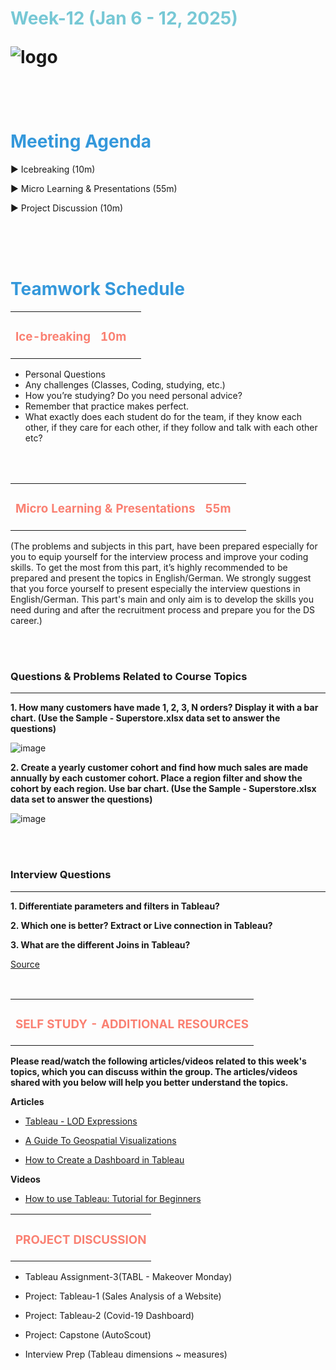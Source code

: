 <h1><strong><span style="color: #77C8D5;">Week-12 (Jan 6 - 12, 2025)</strong></span>

![logo](https://github.com/clarusway/DS-DE1024-EN-DA-Students/blob/main/2-%20Weekly%20Agendas/DA-1%20Agenda/ds_agenda_logo.png)


<br>



<h1><strong><span style="color: #3498DB;">Meeting Agenda</strong></h1></span>

<span class="c16 c30">▶ </span><span
class="c42 c82">Icebreaking (10m)</span><span class="c16 c23"> </span>

<span class="c16 c30">▶ </span><span
class="c42 c82">Micro Learning & Presentations (55m)</span><span class="c46 c42 c48"> </span>

<span class="c30">▶ </span><span class="c46 c48 c42">Project Discussion (10m)</span>

<br>
<br>
<br>

<div style="page-break-after: always;"></div>

<h1><strong><span style="color: #3498DB;">Teamwork Schedule</strong></h1></span>

<table style= "width:100%;">
                <tr>
                <td style="color: #FA8072; text-align:left "><h3><strong><p>Ice-breaking</td>
                <td style="color: #FA8072; text-align:right;"><h3><strong><p>10m</p><td>                </tr>
</table>

- Personal Questions 
- Any challenges (Classes, Coding, studying, etc.) 
- How you’re studying? Do you need personal advice? 
- Remember that practice makes perfect. 
- What exactly does each student do for the team, if they know each other, if they care for each other, if they follow and talk with each other etc? 

<br>
<br>

<table style= "width:100%;">
                <tr>
                <td style="color: #FA8072; text-align:left "><h3><strong><p>Micro Learning & Presentations</td>
                <td style="color: #FA8072; text-align:right;"><h3><strong><p>55m</p><td>                </tr>
</table>
(The problems and subjects in this part, have been prepared especially for you to equip yourself for the interview process and improve your coding skills. 
To get the most from this part, it’s highly recommended to be prepared and present the topics in English/German.
We strongly suggest that you force yourself to present especially the interview questions in English/German. 
This part's main and only aim is to develop the skills you need during and after the recruitment process and prepare you for the DS career.)


                  
<br><br>
<h3><strong>Questions & Problems Related to Course Topics</strong></h4>
<hr>


**1. How many customers have made 1, 2, 3, N orders? Display it with a bar chart. (Use the Sample - Superstore.xlsx data set to answer the questions)**
                  
![image](https://user-images.githubusercontent.com/81585635/177033109-0c644238-2041-4664-bf0a-454a24ce78f4.png)
                  
**2. Create a yearly customer cohort and find how much sales are made annually by each customer cohort. Place a region filter and show the cohort by each region. Use bar chart. (Use the Sample - Superstore.xlsx data set to answer the questions)**
                  
![image](https://user-images.githubusercontent.com/81585635/177033085-253adbca-7a6a-48a8-93a3-c0dcc615310b.png) 


<br><br>
<h3><strong>Interview Questions</strong></h4>
<hr>


**1. Differentiate parameters and filters in Tableau?**

**2. Which one is better? Extract or Live connection in Tableau?**

**3. What are the different Joins in Tableau?**

[Source](https://mindmajix.com/tableau-interview-questions#joins)


<br>


<table style= "width:100%;">
                <tr>
                <td style="color: #FA8072; text-align:left "><h3><strong><p>SELF STUDY - ADDITIONAL RESOURCES</td>
                </tr>
</table>

**Please read/watch the following articles/videos related to this week's topics, which you can discuss within the group. The articles/videos shared with you below will help you better understand the topics.**

   **Articles**

   - [Tableau - LOD Expressions](https://www.tutorialspoint.com/tableau/tableau_lod_expressions.htm)                  
                  
   - [A Guide To Geospatial Visualizations](https://www.tableau.com/data-insights/reference-library/visual-analytics/geospatial)

   - [How to Create a Dashboard in Tableau](https://www.datacamp.com/tutorial/tableau-dashboard-tutorial?utm_source=google&utm_medium=paid_search&utm_campaignid=19589720824&utm_adgroupid=157156376631&utm_device=c&utm_keyword=&utm_matchtype=&utm_network=g&utm_adpostion=&utm_creative=684592140449&utm_targetid=aud-517318241987:dsa-2218886983900&utm_loc_interest_ms=&utm_loc_physical_ms=1012780&utm_content=&utm_campaign=230119_1-sea~dsa~tofu_2-b2c_3-row-p2_4-prc_5-na_6-na_7-le_8-pdsh-go_9-na_10-na_11-na&gad_source=1&gclid=CjwKCAiAiP2tBhBXEiwACslfnvMiHjtwoL7Aq28nhnROdLMagK1NzzaJ4H7A3Y3FLMrnIgcJ1jO-phoCjgoQAvD_BwE)

   **Videos**

   - [How to use Tableau: Tutorial for Beginners](https://www.youtube.com/watch?v=JGU2QdNCs2w)  


<be>


<table style= "width:100%;">
                <tr>
                <td style="color: #FA8072; text-align:left "><h3><strong><p>PROJECT DISCUSSION</td>
                </tr>
                
</table>



- Tableau Assignment-3(TABL - Makeover Monday) <br>

- Project: Tableau-1 (Sales Analysis of a Website) <br>

- Project: Tableau-2 (Covid-19 Dashboard) <br>

- Project: Capstone (AutoScout) <br>

- Interview Prep (Tableau dimensions ~ measures)

